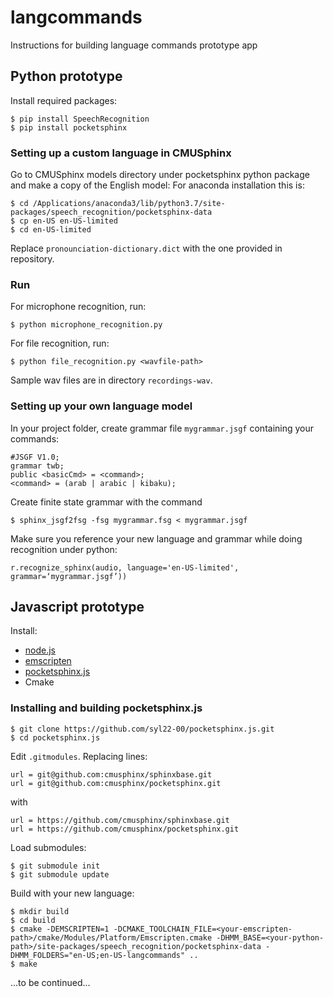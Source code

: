 # langcommands
Instructions for building language commands prototype app

## Python prototype
Install required packages:

```
$ pip install SpeechRecognition
$ pip install pocketsphinx
```

### Setting up a custom language in CMUSphinx
Go to CMUSphinx models directory under pocketsphinx python package and make a copy of the English model:
For anaconda installation this is: 
```
$ cd /Applications/anaconda3/lib/python3.7/site-packages/speech_recognition/pocketsphinx-data
$ cp en-US en-US-limited
$ cd en-US-limited
```

Replace `pronounciation-dictionary.dict` with the one provided in repository.

### Run
For microphone recognition, run:
```
$ python microphone_recognition.py
```

For file recognition, run:
```
$ python file_recognition.py <wavfile-path>
```

Sample wav files are in directory `recordings-wav`.

### Setting up your own language model

In your project folder, create grammar file `mygrammar.jsgf` containing your commands: 

```
#JSGF V1.0;
grammar twb;
public <basicCmd> = <command>;
<command> = (arab | arabic | kibaku);
```

Create finite state grammar with the command

```
$ sphinx_jsgf2fsg -fsg mygrammar.fsg < mygrammar.jsgf
```

Make sure you reference your new language and grammar while doing recognition under python:

```
r.recognize_sphinx(audio, language='en-US-limited', grammar=‘mygrammar.jsgf’))
```

## Javascript prototype

Install: 
- [node.js](https://nodejs.org/en/)
- [emscripten](https://emscripten.org/docs/getting_started/downloads.html#)
- [pocketsphinx.js](https://github.com/syl22-00/pocketsphinx.js)
- Cmake

### Installing and building pocketsphinx.js

```
$ git clone https://github.com/syl22-00/pocketsphinx.js.git
$ cd pocketsphinx.js
```

Edit `.gitmodules`. Replacing lines:

```
url = git@github.com:cmusphinx/sphinxbase.git
url = git@github.com:cmusphinx/pocketsphinx.git
```

with

```
url = https://github.com/cmusphinx/sphinxbase.git
url = https://github.com/cmusphinx/pocketsphinx.git
```

Load submodules:

```
$ git submodule init
$ git submodule update
```

Build with your new language:

```
$ mkdir build
$ cd build
$ cmake -DEMSCRIPTEN=1 -DCMAKE_TOOLCHAIN_FILE=<your-emscripten-path>/cmake/Modules/Platform/Emscripten.cmake -DHMM_BASE=<your-python-path>/site-packages/speech_recognition/pocketsphinx-data -DHMM_FOLDERS="en-US;en-US-langcommands" ..
$ make
```

...to be continued...
